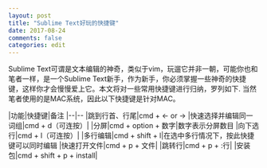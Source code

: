 ```yaml
---
layout: post
title: "Sublime Text好玩的快捷键"
date: 2017-08-24
comments: false
categories: edit
---
```


Sublime Text可谓是文本编辑的神奇，类似于vim，玩遛它并非一朝，可能你也和笔者一样，是一个Sublime Text新手，作为新手，你必须掌握一些神奇的快捷键，这样你才会慢慢爱上它。本文将对一些常用快捷键进行归纳，罗列如下. 当然笔者使用的是MAC系统，因此以下快捷键是针对MAC。

|功能|快捷键|备注
|--|--
|跳到行首、行尾|cmd + <- or ->
|快速选择并编辑同一词组|cmd + d（可连按）|
|分屏|cmd + option + 数字|数字表示分屏数目
|向下选行|cmd + l（可连按）|
|多行编辑|cmd + shift + l|在选中多行情况下，按此快捷键可以同时编辑
|快速打开文件|cmd + p + 文件| 
|跳转行|cmd + p + :行|
|安装包|cmd + shift + p + install|
